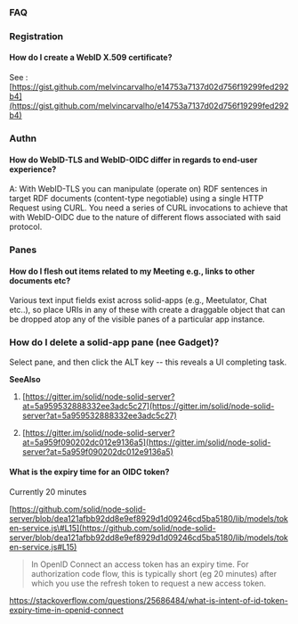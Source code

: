 ### FAQ

### Registration

#### How do I create a WebID X.509 certificate?

See : [https://gist.github.com/melvincarvalho/e14753a7137d02d756f19299fed292b4](https://gist.github.com/melvincarvalho/e14753a7137d02d756f19299fed292b4)

### Authn

#### How do WebID-TLS and WebID-OIDC differ in regards to end-user experience?

A: With WebID-TLS you can manipulate \(operate on\) RDF sentences in target RDF documents \(content-type negotiable\) using a single HTTP Request using CURL. You need a series of CURL invocations to achieve that with WebID-OIDC due to the nature of different flows associated with said protocol.

### Panes

#### How do I flesh out items related to my Meeting e.g., links to other documents etc?

Various text input fields exist across solid-apps \(e.g., Meetulator, Chat etc..\), so place URIs in any of these with create a draggable object that can be dropped atop any of the visible panes of a particular app instance.

### How do I delete a solid-app pane \(nee Gadget\)?

Select pane, and then click the ALT key -- this reveals a UI completing task.

**SeeAlso**

1. [https://gitter.im/solid/node-solid-server?at=5a959532888332ee3adc5c27](https://gitter.im/solid/node-solid-server?at=5a959532888332ee3adc5c27)

2. [https://gitter.im/solid/node-solid-server?at=5a959f090202dc012e9136a5](https://gitter.im/solid/node-solid-server?at=5a959f090202dc012e9136a5)

#### What is the expiry time for an OIDC token?

Currently 20 minutes

[https://github.com/solid/node-solid-server/blob/dea121afbb92dd8e9ef8929d1d09246cd5ba5180/lib/models/token-service.js\#L15](https://github.com/solid/node-solid-server/blob/dea121afbb92dd8e9ef8929d1d09246cd5ba5180/lib/models/token-service.js#L15)

> In OpenID Connect an access token has an expiry time. For authorization code flow, this is typically short \(eg 20 minutes\) after which you use the refresh token to request a new access token.

https://stackoverflow.com/questions/25686484/what-is-intent-of-id-token-expiry-time-in-openid-connect



